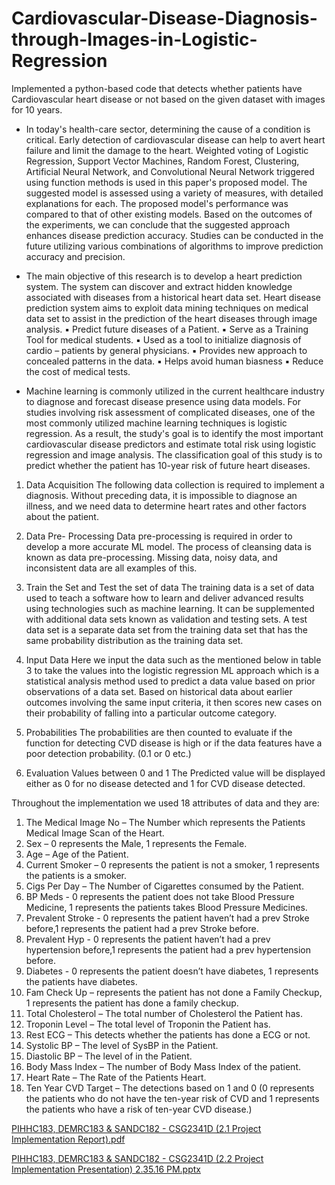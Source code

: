 # Cardiovascular-Disease-Diagnosis-through-Images-in-Logistic-Regression
Implemented a python-based code that detects whether patients have Cardiovascular heart disease or not based on the given dataset with images for 10 years.


- In today's health-care sector, determining the cause of a condition is critical. Early detection of cardiovascular disease can help to avert heart failure and limit the damage to the heart. Weighted voting of Logistic Regression, Support Vector Machines, Random Forest, Clustering, Artificial Neural Network, and Convolutional Neural Network triggered using function methods is used in this paper's proposed model. The suggested model is assessed using a variety of measures, with detailed explanations for each. The proposed model's performance was compared to that of other existing models. Based on the outcomes of the experiments, we can conclude that the suggested approach enhances disease prediction accuracy. Studies can be conducted in the future utilizing various combinations of algorithms to improve prediction accuracy and precision.

- The main objective of this research is to develop a heart prediction system. The system can discover and extract hidden knowledge associated with diseases from a historical heart data set. Heart disease prediction system aims to exploit data mining techniques on medical data set to assist in the prediction of the heart diseases through image analysis.
▪ Predict future diseases of a Patient.
▪ Serve as a Training Tool for medical students.
▪ Used as a tool to initialize diagnosis of cardio – patients by general physicians. ▪ Provides new approach to concealed patterns in the data.
▪ Helps avoid human biasness
▪ Reduce the cost of medical tests.

- Machine learning is commonly utilized in the current healthcare industry to diagnose and forecast disease presence using data models. For studies involving risk assessment of complicated diseases, one of the most commonly utilized machine learning techniques is logistic regression. As a result, the study's goal is to identify the most important cardiovascular disease predictors and estimate total risk using logistic regression and image analysis. The classification goal of this study is to predict whether the patient has 10-year risk of future heart diseases.

1. Data Acquisition
The following data collection is required to implement a diagnosis. Without preceding data, it is impossible to diagnose an illness, and we need data to determine heart rates and other factors about the patient.

2. Data Pre- Processing
Data pre-processing is required in order to develop a more accurate ML model. The process of cleansing data is known as data pre-processing. Missing data, noisy data, and inconsistent data are all examples of this.

3. Train the Set and Test the set of data
The training data is a set of data used to teach a software how to learn and deliver advanced results using technologies such as machine learning. It can be supplemented with additional data sets known as validation and testing sets. A test data set is a separate data set from the training data set that has the same probability distribution as the training data set.

4. Input Data
Here we input the data such as the mentioned below in table 3 to take the values into the logistic regression ML approach which is a statistical analysis method used to predict a data value based on prior observations of a data set. Based on historical data about earlier outcomes involving the same input criteria, it then scores new cases on their probability of falling into a particular outcome category.

5. Probabilities
The probabilities are then counted to evaluate if the function for detecting CVD disease is high or if the data features have a poor detection probability. (0.1 or 0 etc.)

6. Evaluation Values between 0 and 1
The Predicted value will be displayed either as 0 for no disease detected and 1 for CVD disease detected.

Throughout the implementation we used 18 attributes of data and they are:

1. The Medical Image No – The Number which represents the Patients Medical Image Scan of the Heart.
2. Sex – 0 represents the Male, 1 represents the Female.
3. Age – Age of the Patient.
4. Current Smoker – 0 represents the patient is not a smoker, 1 represents the patients is a smoker.
5. Cigs Per Day – The Number of Cigarettes consumed by the Patient.
6. BP Meds - 0 represents the patient does not take Blood Pressure Medicine, 1 represents the
patients takes Blood Pressure Medicines.
7. Prevalent Stroke - 0 represents the patient haven’t had a prev Stroke before,1 represents the
patient had a prev Stroke before.
8. Prevalent Hyp - 0 represents the patient haven’t had a prev hypertension before,1 represents the patient had a prev hypertension before.
9. Diabetes - 0 represents the patient doesn’t have diabetes, 1 represents the patients have diabetes.
10. Fam Check Up – represents the patient has not done a Family Checkup, 1 represents the patient
has done a family checkup.
11. Total Cholesterol – The total number of Cholesterol the Patient has.
12. Troponin Level – The total level of Troponin the Patient has.
13. Rest ECG – This detects whether the patients has done a ECG or not.
14. Systolic BP – The level of SysBP in the Patient.
15. Diastolic BP – The level of in the Patient.
16. Body Mass Index – The number of Body Mass Index of the patient.
17. Heart Rate – The Rate of the Patients Heart.
18. Ten Year CVD Target – The detections based on 1 and 0 (0 represents the patients who do not have the ten-year risk of CVD and 1 represents the patients who have a risk of ten-year CVD disease.)


[PIHHC183, DEMRC183 & SANDC182 - CSG2341D (2.1 Project Implementation Report).pdf](https://github.com/Hirusha25/Cardiovascular-Disease-Diagnosis-through-Images-in-Logistic-Regression/files/7574029/PIHHC183.DEMRC183.SANDC182.-.CSG2341D.2.1.Project.Implementation.Report.pdf)

[PIHHC183, DEMRC183 & SANDC182 - CSG2341D (2.2 Project Implementation Presentation) 2.35.16 PM.pptx](https://github.com/Hirusha25/Cardiovascular-Disease-Diagnosis-through-Images-in-Logistic-Regression/files/7574032/PIHHC183.DEMRC183.SANDC182.-.CSG2341D.2.2.Project.Implementation.Presentation.2.35.16.PM.pptx)
